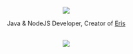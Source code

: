 <p align="center">
  <img src="https://cdn.discordapp.com/attachments/779798385389076500/793794877724033025/Galaxy-4K.gif" />
</p>

  <p align="center">
Java & NodeJS Developer, Creator of <a href="https://top.gg/bot/443177681484251136">Eris</a><br/><br/>

<p align="center"><a href="https://github.com/anuraghazra/github-readme-stats"><img src="https://github-readme-stats.vercel.app/api?username=zThana&theme=dark"></a>
</p>
